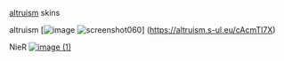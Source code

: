 [altruism](https://osu.ppy.sh/users/29371923) skins

altruism
[![image](https://github.com/user-attachments/assets/9e45c7d5-6e79-43f2-a90c-a0d33e46fefc)
![screenshot060](https://github.com/user-attachments/assets/ff9ea6d9-57b8-4aa6-bb8d-c2a44a84e55f)]
(https://altruism.s-ul.eu/cAcmTl7X)

NieR
[![image (1)](https://github.com/user-attachments/assets/9010e369-e239-42d1-a584-58dea9966b06)](https://altruism.s-ul.eu/hRShofHK)
